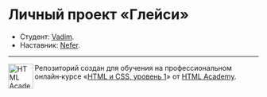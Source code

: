 # Личный проект «Глейси»

* Студент: [Vadim](https://up.htmlacademy.ru/htmlcss/28/user/1482853).
* Наставник: [Nefer](https://up.htmlacademy.ru/htmlcss/28/user/8589).

---

<a href="https://htmlacademy.ru/intensive/htmlcss"><img align="left" width="50" height="50" alt="HTML Academy" src="https://up.htmlacademy.ru/static/img/intensive/htmlcss/logo-for-github-2.png"></a>

Репозиторий создан для обучения на профессиональном онлайн‑курсе «[HTML и CSS, уровень 1](https://htmlacademy.ru/intensive/htmlcss)» от [HTML Academy](https://htmlacademy.ru).
